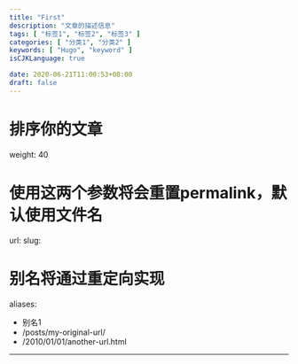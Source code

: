 ```yaml
---
title: "First"
description: "文章的描述信息"
tags: [ "标签1", "标签2", "标签3" ]
categories: [ "分类1", "分类2" ]
keywords: [ "Hugo", "keyword" ]
isCJKLanguage: true

date: 2020-06-21T11:00:53+08:00
draft: false
---
```






# 排序你的文章
weight: 40

# 使用这两个参数将会重置permalink，默认使用文件名
url: 
slug: 

# 别名将通过重定向实现
aliases:
  - 别名1
  - /posts/my-original-url/
  - /2010/01/01/another-url.html


---